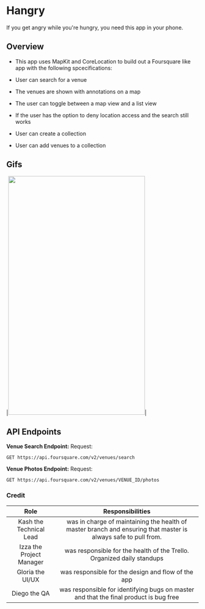 #  Hangry
If you get angry while you're hungry, you need this app in your phone.

## Overview
- This app uses MapKit and CoreLocation to build out a Foursquare like app with the following spcecifications:

- User can search for a venue

- The venues are shown with annotations on a map

- The user can toggle between a map view and a list view

- If the user has the option to deny location access and the search still works

- User can create a collection

- User can add venues to a collection


## Gifs
|<img src="http://is2.mzstatic.com/image/thumb/Purple128/v4/72/5c/be/725cbe3d-2f3c-3215-202b-2e39a318207a/source/392x696bb.jpg" width="358" height="626">|

## API Endpoints

**Venue Search Endpoint:**
Request:
```
GET https://api.foursquare.com/v2/venues/search
```

**Venue Photos Endpoint:**
Request:
```
GET https://api.foursquare.com/v2/venues/VENUE_ID/photos
```


### Credit


|Role|Responsibilities|
|:-------------:|:------------:|
| Kash the Technical Lead | was in charge of maintaining the health of master branch and ensuring that master is always safe to pull from.|
| Izza the Project Manager | was responsible for the health of the Trello. Organized daily standups |
| Gloria the UI/UX | was responsible for the design and flow of the app |
| Diego the QA | was responsible for identifying bugs on master and that the final product is bug free|


